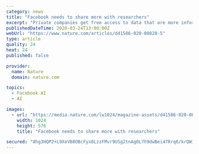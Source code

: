 ```yaml
---
category: news
title: "Facebook needs to share more with researchers"
excerpt: "Private companies get free access to data that are more informative than what researchers are forced to compete for."
publishedDateTime: 2020-03-24T13:08:00Z
webUrl: "https://www.nature.com/articles/d41586-020-00828-5"
type: article
quality: 24
heat: 24
published: false

provider:
  name: Nature
  domain: nature.com

topics:
  - Facebook AI
  - AI

images:
  - url: "https://media.nature.com/lw1024/magazine-assets/d41586-020-00828-5/d41586-020-00828-5_17823146.jpg"
    width: 1024
    height: 576
    title: "Facebook needs to share more with researchers"

secured: "8hg3HQP2+L9XeVB8OBcFyx8LzzFMvr9USg2tnAg0L7h9dwBei47Rrq6/krQWifCjJTjiiqobXGMO0bxVDbDK7Eg/0T697qU8/rX7WWKhaTR02dcdu+V++7EZGinjxr1nKJuTwV/Y8a3WAOZunzHWME5y0xt/PzKEJPdArIAVeXS23ptQHvusqyJohLfRNa3KcPj2Sejx81o55tZtqYTxovNS+xH2zaHh7YRpuDIJvQPbB/OtJ3ajQDblLV9OzAFBE1fz2DZdyDBePWjLur/vfuAGrT2zkPXluvsL3+4ZGK/94wT3Pe8U1WIrfYYIe4hq;nylXGoIBQlzAm/dG3C3u0w=="
---
```


